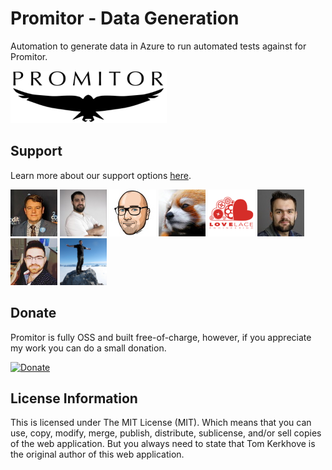 # Promitor - Data Generation

Automation to generate data in Azure to run automated tests against for Promitor.

![Logo](https://raw.githubusercontent.com/promitor/governance/main/logos/promitor-small.png)

## Support

Learn more about our support options [here](https://github.com/tomkerkhove/promitor/blob/master/SUPPORT.md).

[![Carlo Garcia-Mier](https://raw.githubusercontent.com/tomkerkhove/promitor/master//media/supporters/CarloGarcia.jpg)](https://github.com/CarloGarcia)
[![Jorge Turrado Ferrero](https://raw.githubusercontent.com/tomkerkhove/promitor/master//media/supporters/JorTurFer.jpg)](https://github.com/JorTurFer)
[![Karl Ots](https://raw.githubusercontent.com/tomkerkhove/promitor/master//media/supporters/karlgots.jpg)](https://github.com/karlgots)
[![Loc Mai](https://raw.githubusercontent.com/tomkerkhove/promitor/master//media/supporters/locmai.jpg)](https://github.com/locmai)
[![Lovelace Engineering](https://raw.githubusercontent.com/tomkerkhove/promitor/master//media/supporters/LovelaceEngineering.png)](https://github.com/LovelaceEngineering)
[![Nills Franssens](https://raw.githubusercontent.com/tomkerkhove/promitor/master//media/supporters/nillsf.jpg)](https://github.com/NillsF)
[![Richard Simpson](https://raw.githubusercontent.com/tomkerkhove/promitor/master//media/supporters/RichiCoder1.jpg)](https://github.com/RichiCoder1)
[![Sam Vanhoutte](https://raw.githubusercontent.com/tomkerkhove/promitor/master//media/supporters/samvanhoutte.png)](https://github.com/samvanhoutte)

## Donate

Promitor is fully OSS and built free-of-charge, however, if you appreciate my work
you can do a small donation.

[![Donate](https://img.shields.io/badge/Donate%20via-GitHub-blue.svg?style=flat-square)](https://github.com/sponsors/promitor)

## License Information

This is licensed under The MIT License (MIT). Which means that you can use, copy,
modify, merge, publish, distribute, sublicense, and/or sell copies of the web
application. But you always need to state that Tom Kerkhove is the original author
of this web application.
